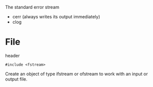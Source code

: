 

The standard error stream

  - cerr (always writes its output immediately)
  - clog

# File

header <fstream>

    #include <fstream>

Create an object of type ifstream or ofstream to work with an input or output file.


